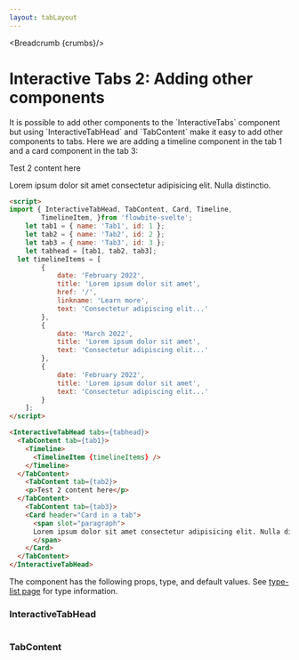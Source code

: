 ```yaml
---
layout: tabLayout
---
```


<script>
	import Htwo from '../utils/Htwo.svelte'
  import ExampleDiv from '../utils/ExampleDiv.svelte'
  import { InteractiveTabHead, TabContent, Card, Timeline,
		TimelineItem, Table, TableDefaultRow, Breadcrumb } from '$lib/index';
	import componentProps1 from '../props/InteractiveTabHead.json'
  import componentProps2 from '../props/TabContent.json'
  let items1 = componentProps1.props
  let items2 = componentProps2.props
	let propHeader = ['Name', 'Type', 'Default']
	
	let divClass='w-full relative overflow-x-auto shadow-md sm:rounded-lg py-4'
let theadClass ='text-xs text-gray-700 uppercase bg-gray-50 dark:bg-gray-700 dark:text-white'

	let tab1 = { name: 'Tab1', id: 1 };
	let tab2 = { name: 'Tab2', id: 2 };
	let tab3 = { name: 'Tab3', id: 3 };
	let tabhead = [tab1, tab2, tab3];
  let timelineItems = [
		{
			date: 'February 2022',
			title: 'Lorem ipsum dolor sit amet',
			href: '/',
			linkname: 'Learn more',
			text: 'Consectetur adipiscing elit...'
		},
		{
			date: 'March 2022',
			title: 'Lorem ipsum dolor sit amet',
			text: 'Consectetur adipiscing elit...'
		},
		{
			date: 'February 2022',
			title: 'Lorem ipsum dolor sit amet',
			text: 'Consectetur adipiscing elit...'
		}
	];

  let crumbs = [
    {
      label:'Home',
      href:'/'
    },
    {
      label:'Tabs',
      href:'/tabs/'
    },
    {
      label:'Interactive tabs 2',
      href:'/tabs/interactive-tabs-2'
    },
  ]
</script>

<Breadcrumb {crumbs}/>


<h1 class="text-3xl w-full dark:text-white py-8">Interactive Tabs 2: Adding other components</h1>

<Htwo label="Examples" />

<p>It is possible to add other components to the `InteractiveTabs` component but using `InteractiveTabHead` and `TabContent` make it easy to add other components to tabs. Here we are adding a timeline component in the tab 1 and a card component in the tab 3:</p>

<ExampleDiv>
  <InteractiveTabHead tabs={tabhead}>
    <TabContent tab={tab1}>
      <Timeline>
        <TimelineItem {timelineItems} />
      </Timeline>
    </TabContent>
	<TabContent tab={tab2}>
    <p>Test 2 content here</p>
  </TabContent>
	<TabContent tab={tab3}>
    <Card header="Card in a tab">
      <span slot="paragraph">
      Lorem ipsum dolor sit amet consectetur adipisicing elit. Nulla distinctio.
      </span>
    </Card>
  </TabContent>
</InteractiveTabHead>
</ExampleDiv>

```html
<script>
import { InteractiveTabHead, TabContent, Card, Timeline,
		TimelineItem, }from 'flowbite-svelte';
	let tab1 = { name: 'Tab1', id: 1 };
	let tab2 = { name: 'Tab2', id: 2 };
	let tab3 = { name: 'Tab3', id: 3 };
	let tabhead = [tab1, tab2, tab3];
  let timelineItems = [
		{
			date: 'February 2022',
			title: 'Lorem ipsum dolor sit amet',
			href: '/',
			linkname: 'Learn more',
			text: 'Consectetur adipiscing elit...'
		},
		{
			date: 'March 2022',
			title: 'Lorem ipsum dolor sit amet',
			text: 'Consectetur adipiscing elit...'
		},
		{
			date: 'February 2022',
			title: 'Lorem ipsum dolor sit amet',
			text: 'Consectetur adipiscing elit...'
		}
	];
</script>

<InteractiveTabHead tabs={tabhead}>
  <TabContent tab={tab1}>
    <Timeline>
      <TimelineItem {timelineItems} />
    </Timeline>
  </TabContent>
	<TabContent tab={tab2}>
    <p>Test 2 content here</p>
  </TabContent>
	<TabContent tab={tab3}>
    <Card header="Card in a tab">
      <span slot="paragraph">
      Lorem ipsum dolor sit amet consectetur adipisicing elit. Nulla distinctio.
      </span>
    </Card>
  </TabContent>
</InteractiveTabHead>
```

<Htwo label="Props" />

<p>The component has the following props, type, and default values. See <a href="/types">type-list page</a> for type information.</p>

<h3>InteractiveTabHead</h3>

<Table header={propHeader} {divClass} {theadClass}>
  <TableDefaultRow items={items1} rowState='hover' />
</Table>

<h3>TabContent</h3>

<Table header={propHeader} {divClass} {theadClass}>
  <TableDefaultRow items={items2} rowState='hover' />
</Table>